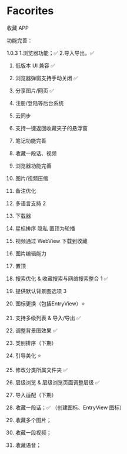 # Facorites

收藏 APP

功能完善：

1.0.3
1.浏览器功能；✅
2.导入导出。✅

1. 低版本 UI 兼容 ✅
2. 浏览器弹窗支持手动关闭 ✅
3. 分享图片/网页 ✅
4. 注册/登陆等后台系统
5. 云同步
6. 支持一键返回收藏夹子的悬浮窗
7. 笔记功能完善
8. 收藏一段话、视频
9. 浏览器功能完善
10. 图片/视频压缩
11. 备注优化
12. 多语言支持 2
13. 下载器
14. 星标排序 隐私 置顶为轮播
15. 视频通过 WebView 下载到收藏
16. 图片编辑能力
17. 置顶
18. 搜索优化 & 收藏搜索与网络搜索整合 1 ✅
19. 提供默认背景图选项 3

20. 图标更换（包括EntryView）⭐️
21. 支持多级列表 & 导入/导出 ✅
22. 调整背景图效果 ✅
23. 类别排序（下期）
24. 引导美化 ⭐
25. 修改分类所属文件夹 ✅
26. 层级浏览 & 层级浏览页面调整层级 ✅
27. 导入适配（下期）

28. 收藏一段话；✅ （创建图标、EntryView 图标）
29. 收藏多个图片；
30. 收藏一段视频；
31. 收藏语音；
